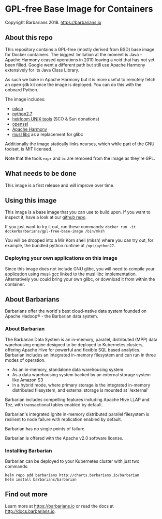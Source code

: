 # GPL-free Base Image for Containers

Copyright Barbarians 2018. https://barbarians.io

## About this repo

This repository contains a GPL-free (mostly derived from BSD) base image for Docker containers. The biggest limitation at the moment is Java - Apache Harmony ceased operations in 2010 leaving a void that has not yet been filled. Google went a different path but still use Apache Harmony extensively for its Java Class Library.

As such we bake in Apache Harmony but it is more useful to remotely fetch an open-jdk kit once the image is deployed. You can do this with the onboard Python.

The image includes:

* [mksh](http://www.mirbsd.org/mksh.htm)
* [python2.7](https://www.python.org/download/releases/2.7/)
* [heirloom UNIX tools](http://heirloom.sourceforge.net/tools.html) (SCO & Sun donations)
* [openssl](https://www.openssl.org/)
* [Apache Harmony](https://harmony.apache.org/)
* [musl libc](https://www.musl-libc.org/) as a replacement for glibc 

Additionally the image statically links ncurses, which while part of the GNU toolset, is MIT licensed.

Note that the tools ```expr``` and ```bc``` are removed from the image as they're GPL.

## What needs to be done

This image is a first release and will improve over time.

## Using this image

This image is a base image that you can use to build upon. If you want to inspect it, have a look at our [github repo](https://github.com/go-barbarians/gpl-free-basebuild).

If you just want to try it out, run these commands:
```docker run -it dockerbarbarians/gpl-free-base-image /bin/mksh```

You will be dropped into a Mir Korn shell (mksh) where you can try out, for example, the bundled python runtime at ```/opt/python27```.

### Deploying your own applications on this image

Since this image does not include GNU glibc, you will need to compile your application using musl-gcc linked to the musl libc implementation. Alternatively you could bring your own glibc, or download it from within the container.

## About Barbarians

Barbarians offer the world's best cloud-native data system founded on Apache Hadoop® - the Barbarian data system.

### About Barbarian
The Barbarian Data System is an in-memory, parallel, distributed (MPP) data warehousing engine designed to be deployed to Kubernetes clusters, offering Apache Hive for powerful and flexible SQL based analytics. Barbarian includes an integrated in-memory filesystem and can run in three modes of operation.

* As an in-memory, standalone data warehousing system
* As a data warehousing system backed by an external storage system like Amazon S3
* In a hybrid mode, where primary storage is the integrated in-memory distributed filesystem, and external storage is mounted at '/external'

Barbarian includes compelling features including Apache Hive LLAP and Tez, with transactional tables enabled by default.

Barbarian's integrated Ignite in-memory distributed parallel filesystem is resilient to node failure with replication enabled by default.

Barbarian has no single points of failure.

Barbarian is offered with the Apache v2.0 software license.

### Installing Barbarian
Barbarian can be deployed to your Kubernetes cluster with just two commands:

```
helm repo add barbarians http://charts.barbarians.io/barbarian
helm install barbarians/barbarian
```

## Find out more
Learn more at https://barbarians.io or read the docs at http://docs.barbarians.io.
